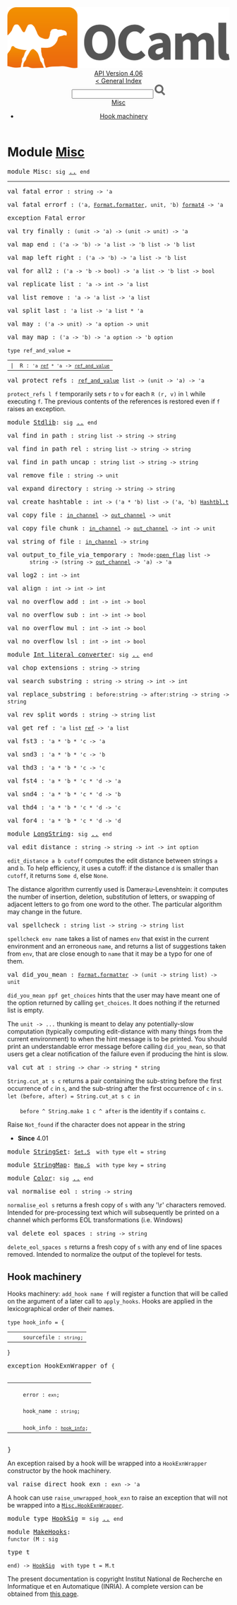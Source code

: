 <!-- ((! set title API !)) ((! set documentation !)) ((! set api !)) ((! set nobreadcrumb !)) -->
<div class="api"><header><nav class="toc brand"><a class="brand" href="https://ocaml.org/"><img src="colour-logo-gray.svg" class="svg" alt="OCaml"></a></nav><nav class="toc"><div class="toc_version"><a href="/docs" id="version-select">API Version 4.06</a></div><a href="index.html">&lt; General Index</a><div class="api_search"><input type="text" name="apisearch" id="api_search" oninput="mySearch(false);" onkeypress="this.oninput();" onclick="this.oninput();" onpaste="this.oninput();">
<img src="search_icon.svg" alt="Search" class="svg" onclick="mySearch(false)"></div>
<div id="search_results"></div><div class="toc_title"><a href="#top">Misc</a></div><ul><li><a href="#1_Hookmachinery">Hook machinery</a></li></ul></nav></header>

<h1>Module <a href="type_Misc.html">Misc</a></h1>

<pre><span id="MODULEMisc"><span class="keyword">module</span> Misc</span>: <code class="code"><span class="keyword">sig</span></code> <a href="Misc.html">..</a> <code class="code"><span class="keyword">end</span></code></pre><hr width="100%">

<pre><span id="VALfatal_error"><span class="keyword">val</span> fatal_error</span> : <code class="type">string -&gt; 'a</code></pre>
<pre><span id="VALfatal_errorf"><span class="keyword">val</span> fatal_errorf</span> : <code class="type">('a, <a href="Format.html#TYPEformatter">Format.formatter</a>, unit, 'b) <a href="Pervasives.html#TYPEformat4">format4</a> -&gt; 'a</code></pre>
<pre><span id="EXCEPTIONFatal_error"><span class="keyword">exception</span> Fatal_error</span></pre>

<pre><span id="VALtry_finally"><span class="keyword">val</span> try_finally</span> : <code class="type">(unit -&gt; 'a) -&gt; (unit -&gt; unit) -&gt; 'a</code></pre>
<pre><span id="VALmap_end"><span class="keyword">val</span> map_end</span> : <code class="type">('a -&gt; 'b) -&gt; 'a list -&gt; 'b list -&gt; 'b list</code></pre>
<pre><span id="VALmap_left_right"><span class="keyword">val</span> map_left_right</span> : <code class="type">('a -&gt; 'b) -&gt; 'a list -&gt; 'b list</code></pre>
<pre><span id="VALfor_all2"><span class="keyword">val</span> for_all2</span> : <code class="type">('a -&gt; 'b -&gt; bool) -&gt; 'a list -&gt; 'b list -&gt; bool</code></pre>
<pre><span id="VALreplicate_list"><span class="keyword">val</span> replicate_list</span> : <code class="type">'a -&gt; int -&gt; 'a list</code></pre>
<pre><span id="VALlist_remove"><span class="keyword">val</span> list_remove</span> : <code class="type">'a -&gt; 'a list -&gt; 'a list</code></pre>
<pre><span id="VALsplit_last"><span class="keyword">val</span> split_last</span> : <code class="type">'a list -&gt; 'a list * 'a</code></pre>
<pre><span id="VALmay"><span class="keyword">val</span> may</span> : <code class="type">('a -&gt; unit) -&gt; 'a option -&gt; unit</code></pre>
<pre><span id="VALmay_map"><span class="keyword">val</span> may_map</span> : <code class="type">('a -&gt; 'b) -&gt; 'a option -&gt; 'b option</code></pre>
<pre><code><span id="TYPEref_and_value"><span class="keyword">type</span> <code class="type"></code>ref_and_value</span> = </code></pre><table class="typetable">
<tbody><tr>
<td align="left" valign="top">
<code><span class="keyword">|</span></code></td>
<td align="left" valign="top">
<code><span id="TYPEELTref_and_value.R"><span class="constructor">R</span></span> <span class="keyword">:</span> <code class="type">'a <a href="Pervasives.html#TYPEref">ref</a> * 'a</code> <span class="keyword">-&gt;</span> <code class="type"><a href="Misc.html#TYPEref_and_value">ref_and_value</a></code></code></td>

</tr></tbody></table>



<pre><span id="VALprotect_refs"><span class="keyword">val</span> protect_refs</span> : <code class="type"><a href="Misc.html#TYPEref_and_value">ref_and_value</a> list -&gt; (unit -&gt; 'a) -&gt; 'a</code></pre><div class="info ">
<div class="info-desc">
<p><code class="code">protect_refs&nbsp;l&nbsp;f</code> temporarily sets <code class="code">r</code> to <code class="code">v</code> for each <code class="code"><span class="constructor">R</span>&nbsp;(r,&nbsp;v)</code> in <code class="code">l</code>
    while executing <code class="code">f</code>. The previous contents of the references is restored
    even if <code class="code">f</code> raises an exception.</p>
</div>
</div>

<pre><span id="MODULEStdlib"><span class="keyword">module</span> <a href="Misc.Stdlib.html">Stdlib</a></span>: <code class="code"><span class="keyword">sig</span></code> <a href="Misc.Stdlib.html">..</a> <code class="code"><span class="keyword">end</span></code></pre>
<pre><span id="VALfind_in_path"><span class="keyword">val</span> find_in_path</span> : <code class="type">string list -&gt; string -&gt; string</code></pre>
<pre><span id="VALfind_in_path_rel"><span class="keyword">val</span> find_in_path_rel</span> : <code class="type">string list -&gt; string -&gt; string</code></pre>
<pre><span id="VALfind_in_path_uncap"><span class="keyword">val</span> find_in_path_uncap</span> : <code class="type">string list -&gt; string -&gt; string</code></pre>
<pre><span id="VALremove_file"><span class="keyword">val</span> remove_file</span> : <code class="type">string -&gt; unit</code></pre>
<pre><span id="VALexpand_directory"><span class="keyword">val</span> expand_directory</span> : <code class="type">string -&gt; string -&gt; string</code></pre>
<pre><span id="VALcreate_hashtable"><span class="keyword">val</span> create_hashtable</span> : <code class="type">int -&gt; ('a * 'b) list -&gt; ('a, 'b) <a href="Hashtbl.html#TYPEt">Hashtbl.t</a></code></pre>
<pre><span id="VALcopy_file"><span class="keyword">val</span> copy_file</span> : <code class="type"><a href="Pervasives.html#TYPEin_channel">in_channel</a> -&gt; <a href="Pervasives.html#TYPEout_channel">out_channel</a> -&gt; unit</code></pre>
<pre><span id="VALcopy_file_chunk"><span class="keyword">val</span> copy_file_chunk</span> : <code class="type"><a href="Pervasives.html#TYPEin_channel">in_channel</a> -&gt; <a href="Pervasives.html#TYPEout_channel">out_channel</a> -&gt; int -&gt; unit</code></pre>
<pre><span id="VALstring_of_file"><span class="keyword">val</span> string_of_file</span> : <code class="type"><a href="Pervasives.html#TYPEin_channel">in_channel</a> -&gt; string</code></pre>
<pre><span id="VALoutput_to_file_via_temporary"><span class="keyword">val</span> output_to_file_via_temporary</span> : <code class="type">?mode:<a href="Pervasives.html#TYPEopen_flag">open_flag</a> list -&gt;<br>       string -&gt; (string -&gt; <a href="Pervasives.html#TYPEout_channel">out_channel</a> -&gt; 'a) -&gt; 'a</code></pre>
<pre><span id="VALlog2"><span class="keyword">val</span> log2</span> : <code class="type">int -&gt; int</code></pre>
<pre><span id="VALalign"><span class="keyword">val</span> align</span> : <code class="type">int -&gt; int -&gt; int</code></pre>
<pre><span id="VALno_overflow_add"><span class="keyword">val</span> no_overflow_add</span> : <code class="type">int -&gt; int -&gt; bool</code></pre>
<pre><span id="VALno_overflow_sub"><span class="keyword">val</span> no_overflow_sub</span> : <code class="type">int -&gt; int -&gt; bool</code></pre>
<pre><span id="VALno_overflow_mul"><span class="keyword">val</span> no_overflow_mul</span> : <code class="type">int -&gt; int -&gt; bool</code></pre>
<pre><span id="VALno_overflow_lsl"><span class="keyword">val</span> no_overflow_lsl</span> : <code class="type">int -&gt; int -&gt; bool</code></pre>
<pre><span id="MODULEInt_literal_converter"><span class="keyword">module</span> <a href="Misc.Int_literal_converter.html">Int_literal_converter</a></span>: <code class="code"><span class="keyword">sig</span></code> <a href="Misc.Int_literal_converter.html">..</a> <code class="code"><span class="keyword">end</span></code></pre>
<pre><span id="VALchop_extensions"><span class="keyword">val</span> chop_extensions</span> : <code class="type">string -&gt; string</code></pre>
<pre><span id="VALsearch_substring"><span class="keyword">val</span> search_substring</span> : <code class="type">string -&gt; string -&gt; int -&gt; int</code></pre>
<pre><span id="VALreplace_substring"><span class="keyword">val</span> replace_substring</span> : <code class="type">before:string -&gt; after:string -&gt; string -&gt; string</code></pre>
<pre><span id="VALrev_split_words"><span class="keyword">val</span> rev_split_words</span> : <code class="type">string -&gt; string list</code></pre>
<pre><span id="VALget_ref"><span class="keyword">val</span> get_ref</span> : <code class="type">'a list <a href="Pervasives.html#TYPEref">ref</a> -&gt; 'a list</code></pre>
<pre><span id="VALfst3"><span class="keyword">val</span> fst3</span> : <code class="type">'a * 'b * 'c -&gt; 'a</code></pre>
<pre><span id="VALsnd3"><span class="keyword">val</span> snd3</span> : <code class="type">'a * 'b * 'c -&gt; 'b</code></pre>
<pre><span id="VALthd3"><span class="keyword">val</span> thd3</span> : <code class="type">'a * 'b * 'c -&gt; 'c</code></pre>
<pre><span id="VALfst4"><span class="keyword">val</span> fst4</span> : <code class="type">'a * 'b * 'c * 'd -&gt; 'a</code></pre>
<pre><span id="VALsnd4"><span class="keyword">val</span> snd4</span> : <code class="type">'a * 'b * 'c * 'd -&gt; 'b</code></pre>
<pre><span id="VALthd4"><span class="keyword">val</span> thd4</span> : <code class="type">'a * 'b * 'c * 'd -&gt; 'c</code></pre>
<pre><span id="VALfor4"><span class="keyword">val</span> for4</span> : <code class="type">'a * 'b * 'c * 'd -&gt; 'd</code></pre>
<pre><span id="MODULELongString"><span class="keyword">module</span> <a href="Misc.LongString.html">LongString</a></span>: <code class="code"><span class="keyword">sig</span></code> <a href="Misc.LongString.html">..</a> <code class="code"><span class="keyword">end</span></code></pre>
<pre><span id="VALedit_distance"><span class="keyword">val</span> edit_distance</span> : <code class="type">string -&gt; string -&gt; int -&gt; int option</code></pre><div class="info ">
<div class="info-desc">
<p><code class="code">edit_distance&nbsp;a&nbsp;b&nbsp;cutoff</code> computes the edit distance between
    strings <code class="code">a</code> and <code class="code">b</code>. To help efficiency, it uses a cutoff: if the
    distance <code class="code">d</code> is smaller than <code class="code">cutoff</code>, it returns <code class="code"><span class="constructor">Some</span>&nbsp;d</code>, else
    <code class="code"><span class="constructor">None</span></code>.</p>

<p>The distance algorithm currently used is Damerau-Levenshtein: it
    computes the number of insertion, deletion, substitution of
    letters, or swapping of adjacent letters to go from one word to the
    other. The particular algorithm may change in the future.</p>
</div>
</div>

<pre><span id="VALspellcheck"><span class="keyword">val</span> spellcheck</span> : <code class="type">string list -&gt; string -&gt; string list</code></pre><div class="info ">
<div class="info-desc">
<p><code class="code">spellcheck&nbsp;env&nbsp;name</code> takes a list of names <code class="code">env</code> that exist in
    the current environment and an erroneous <code class="code">name</code>, and returns a
    list of suggestions taken from <code class="code">env</code>, that are close enough to
    <code class="code">name</code> that it may be a typo for one of them.</p>
</div>
</div>

<pre><span id="VALdid_you_mean"><span class="keyword">val</span> did_you_mean</span> : <code class="type"><a href="Format.html#TYPEformatter">Format.formatter</a> -&gt; (unit -&gt; string list) -&gt; unit</code></pre><div class="info ">
<div class="info-desc">
<p><code class="code">did_you_mean&nbsp;ppf&nbsp;get_choices</code> hints that the user may have meant
    one of the option returned by calling <code class="code">get_choices</code>. It does nothing
    if the returned list is empty.</p>

<p>The <code class="code">unit&nbsp;<span class="keywordsign">-&gt;</span>&nbsp;...</code> thunking is meant to delay any potentially-slow
    computation (typically computing edit-distance with many things
    from the current environment) to when the hint message is to be
    printed. You should print an understandable error message before
    calling <code class="code">did_you_mean</code>, so that users get a clear notification of
    the failure even if producing the hint is slow.</p>
</div>
</div>

<pre><span id="VALcut_at"><span class="keyword">val</span> cut_at</span> : <code class="type">string -&gt; char -&gt; string * string</code></pre><div class="info ">
<div class="info-desc">
<p><code class="code"><span class="constructor">String</span>.cut_at&nbsp;s&nbsp;c</code> returns a pair containing the sub-string before
   the first occurrence of <code class="code">c</code> in <code class="code">s</code>, and the sub-string after the
   first occurrence of <code class="code">c</code> in <code class="code">s</code>.
   <code class="code"><span class="keyword">let</span>&nbsp;(before,&nbsp;after)&nbsp;=&nbsp;<span class="constructor">String</span>.cut_at&nbsp;s&nbsp;c&nbsp;<span class="keyword">in</span><br>
&nbsp;&nbsp;&nbsp;&nbsp;before&nbsp;^&nbsp;<span class="constructor">String</span>.make&nbsp;1&nbsp;c&nbsp;^&nbsp;after</code> is the identity if <code class="code">s</code> contains <code class="code">c</code>.</p>

<p>Raise <code class="code"><span class="constructor">Not_found</span></code> if the character does not appear in the string</p>
</div>
<ul class="info-attributes">
<li><b>Since</b> 4.01</li>
</ul>
</div>

<pre><span id="MODULEStringSet"><span class="keyword">module</span> <a href="Misc.StringSet.html">StringSet</a></span>: <code class="type"><a href="Set.S.html">Set.S</a></code><code class="type">  with type elt = string</code></pre>
<pre><span id="MODULEStringMap"><span class="keyword">module</span> <a href="Misc.StringMap.html">StringMap</a></span>: <code class="type"><a href="Map.S.html">Map.S</a></code><code class="type">  with type key = string</code></pre>
<pre><span id="MODULEColor"><span class="keyword">module</span> <a href="Misc.Color.html">Color</a></span>: <code class="code"><span class="keyword">sig</span></code> <a href="Misc.Color.html">..</a> <code class="code"><span class="keyword">end</span></code></pre>
<pre><span id="VALnormalise_eol"><span class="keyword">val</span> normalise_eol</span> : <code class="type">string -&gt; string</code></pre><div class="info ">
<div class="info-desc">
<p><code class="code">normalise_eol&nbsp;s</code> returns a fresh copy of <code class="code">s</code> with any '\r' characters
   removed. Intended for pre-processing text which will subsequently be printed
   on a channel which performs EOL transformations (i.e. Windows)</p>
</div>
</div>

<pre><span id="VALdelete_eol_spaces"><span class="keyword">val</span> delete_eol_spaces</span> : <code class="type">string -&gt; string</code></pre><div class="info ">
<div class="info-desc">
<p><code class="code">delete_eol_spaces&nbsp;s</code> returns a fresh copy of <code class="code">s</code> with any end of
   line spaces removed. Intended to normalize the output of the
   toplevel for tests.</p>
</div>
</div>
<h2 id="1_Hookmachinery">Hook machinery</h2>
<p>Hooks machinery:
   <code class="code">add_hook&nbsp;name&nbsp;f</code> will register a function that will be called on the
    argument of a later call to <code class="code">apply_hooks</code>. Hooks are applied in the
    lexicographical order of their names.</p>

<pre><code><span id="TYPEhook_info"><span class="keyword">type</span> <code class="type"></code>hook_info</span> = {</code></pre><table class="typetable">
<tbody><tr>
<td align="left" valign="top">
<code>&nbsp;&nbsp;</code></td>
<td align="left" valign="top">
<code><span id="TYPEELThook_info.sourcefile">sourcefile</span>&nbsp;: <code class="type">string</code>;</code></td>

</tr></tbody></table>
}



<pre><span id="EXCEPTIONHookExnWrapper"><span class="keyword">exception</span> HookExnWrapper</span> <span class="keyword">of</span> <code>{</code><table class="typetable">
<tbody><tr>
<td align="left" valign="top">
<code>&nbsp;&nbsp;</code></td>
<td align="left" valign="top">
<code><span id="TYPEELTMisc.HookExnWrapper.error">error</span>&nbsp;: <code class="type">exn</code>;</code></td>

</tr>
<tr>
<td align="left" valign="top">
<code>&nbsp;&nbsp;</code></td>
<td align="left" valign="top">
<code><span id="TYPEELTMisc.HookExnWrapper.hook_name">hook_name</span>&nbsp;: <code class="type">string</code>;</code></td>

</tr>
<tr>
<td align="left" valign="top">
<code>&nbsp;&nbsp;</code></td>
<td align="left" valign="top">
<code><span id="TYPEELTMisc.HookExnWrapper.hook_info">hook_info</span>&nbsp;: <code class="type"><a href="Misc.html#TYPEhook_info">hook_info</a></code>;</code></td>

</tr></tbody></table>
}
</pre>
<div class="info ">
<div class="info-desc">
<p>An exception raised by a hook will be wrapped into a
        <code class="code"><span class="constructor">HookExnWrapper</span></code> constructor by the hook machinery.</p>
</div>
</div>

<pre><span id="VALraise_direct_hook_exn"><span class="keyword">val</span> raise_direct_hook_exn</span> : <code class="type">exn -&gt; 'a</code></pre><div class="info ">
<div class="info-desc">
<p>A hook can use <code class="code">raise_unwrapped_hook_exn</code> to raise an exception that will
      not be wrapped into a <a href="Misc.html#EXCEPTIONHookExnWrapper"><code class="code"><span class="constructor">Misc</span>.<span class="constructor">HookExnWrapper</span></code></a>.</p>
</div>
</div>

<pre><span id="MODULETYPEHookSig"><span class="keyword">module type</span> <a href="Misc.HookSig.html">HookSig</a></span> = <code class="code"><span class="keyword">sig</span></code> <a href="Misc.HookSig.html">..</a> <code class="code"><span class="keyword">end</span></code></pre>
<pre><span id="MODULEMakeHooks"><span class="keyword">module</span> <a href="Misc.MakeHooks.html">MakeHooks</a></span>: <div class="sig_block"><code class="code"><span class="keyword">functor</span>&nbsp;(</code><code class="code"><span class="constructor">M</span></code><code class="code">&nbsp;:&nbsp;</code><code class="code"><span class="keyword">sig</span></code></div></pre><div class="sig_block">
<pre><span id="TYPEt"><span class="keyword">type</span> <code class="type"></code>t</span> </pre>

</div><pre><code class="code"><span class="keyword">end</span></code><code class="code">)&nbsp;<span class="keywordsign">-&gt;</span>&nbsp;</code><code class="type"><a href="Misc.HookSig.html">HookSig</a></code><code class="type">  with type t = M.t</code></pre><div class="copyright">The present documentation is copyright Institut National de Recherche en Informatique et en Automatique (INRIA). A complete version can be obtained from <a href="http://caml.inria.fr/pub/docs/manual-ocaml/">this page</a>.</div></div>